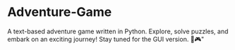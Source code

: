 # Adventure-Game
A text-based adventure game written in Python. Explore, solve puzzles, and embark on an exciting journey! Stay tuned for the GUI version. 🚀🎮"
